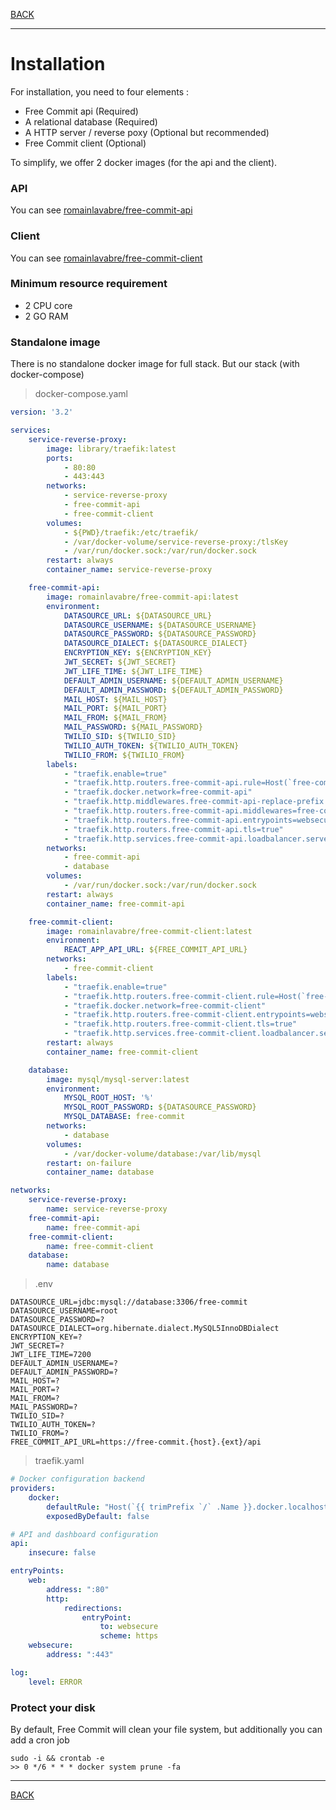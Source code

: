 [BACK](../README.md)
___
# Installation

For installation, you need to four elements :
* Free Commit api (Required)
* A relational database (Required)
* A HTTP server / reverse poxy (Optional but recommended)
* Free Commit client (Optional)

To simplify, we offer 2 docker images (for the api and the client). <br>

### API

You can see [romainlavabre/free-commit-api](https://hub.docker.com/r/romainlavabre/free-commit-api)

### Client

You can see [romainlavabre/free-commit-client](https://hub.docker.com/r/romainlavabre/free-commit-client)

### Minimum resource requirement

* 2 CPU core
* 2 GO RAM

### Standalone image
There is no standalone docker image for full stack.
But our stack (with docker-compose)

> docker-compose.yaml
```yaml
version: '3.2'

services:
    service-reverse-proxy:
        image: library/traefik:latest
        ports:
            - 80:80
            - 443:443
        networks:
            - service-reverse-proxy
            - free-commit-api
            - free-commit-client
        volumes:
            - ${PWD}/traefik:/etc/traefik/
            - /var/docker-volume/service-reverse-proxy:/tlsKey
            - /var/run/docker.sock:/var/run/docker.sock
        restart: always
        container_name: service-reverse-proxy

    free-commit-api:
        image: romainlavabre/free-commit-api:latest
        environment:
            DATASOURCE_URL: ${DATASOURCE_URL}
            DATASOURCE_USERNAME: ${DATASOURCE_USERNAME}
            DATASOURCE_PASSWORD: ${DATASOURCE_PASSWORD}
            DATASOURCE_DIALECT: ${DATASOURCE_DIALECT}
            ENCRYPTION_KEY: ${ENCRYPTION_KEY}
            JWT_SECRET: ${JWT_SECRET}
            JWT_LIFE_TIME: ${JWT_LIFE_TIME}
            DEFAULT_ADMIN_USERNAME: ${DEFAULT_ADMIN_USERNAME}
            DEFAULT_ADMIN_PASSWORD: ${DEFAULT_ADMIN_PASSWORD}
            MAIL_HOST: ${MAIL_HOST}
            MAIL_PORT: ${MAIL_PORT}
            MAIL_FROM: ${MAIL_FROM}
            MAIL_PASSWORD: ${MAIL_PASSWORD}
            TWILIO_SID: ${TWILIO_SID}
            TWILIO_AUTH_TOKEN: ${TWILIO_AUTH_TOKEN}
            TWILIO_FROM: ${TWILIO_FROM}
        labels:
            - "traefik.enable=true"
            - "traefik.http.routers.free-commit-api.rule=Host(`free-commit.{domain}.{ext}`) && PathPrefix(`/api`)"
            - "traefik.docker.network=free-commit-api"
            - "traefik.http.middlewares.free-commit-api-replace-prefix.stripprefix.prefixes=/api"
            - "traefik.http.routers.free-commit-api.middlewares=free-commit-api-replace-prefix@docker"
            - "traefik.http.routers.free-commit-api.entrypoints=websecure"
            - "traefik.http.routers.free-commit-api.tls=true"
            - "traefik.http.services.free-commit-api.loadbalancer.server.port=8080"
        networks:
            - free-commit-api
            - database
        volumes:
            - /var/run/docker.sock:/var/run/docker.sock
        restart: always
        container_name: free-commit-api

    free-commit-client:
        image: romainlavabre/free-commit-client:latest
        environment:
            REACT_APP_API_URL: ${FREE_COMMIT_API_URL}
        networks:
            - free-commit-client
        labels:
            - "traefik.enable=true"
            - "traefik.http.routers.free-commit-client.rule=Host(`free-commit.{domain}.{ext}`)"
            - "traefik.docker.network=free-commit-client"
            - "traefik.http.routers.free-commit-client.entrypoints=websecure"
            - "traefik.http.routers.free-commit-client.tls=true"
            - "traefik.http.services.free-commit-client.loadbalancer.server.port=80"
        restart: always
        container_name: free-commit-client

    database:
        image: mysql/mysql-server:latest
        environment:
            MYSQL_ROOT_HOST: '%'
            MYSQL_ROOT_PASSWORD: ${DATASOURCE_PASSWORD}
            MYSQL_DATABASE: free-commit
        networks:
            - database
        volumes:
            - /var/docker-volume/database:/var/lib/mysql
        restart: on-failure
        container_name: database

networks:
    service-reverse-proxy:
        name: service-reverse-proxy
    free-commit-api:
        name: free-commit-api
    free-commit-client:
        name: free-commit-client
    database:
        name: database
```

> .env

```env
DATASOURCE_URL=jdbc:mysql://database:3306/free-commit
DATASOURCE_USERNAME=root
DATASOURCE_PASSWORD=?
DATASOURCE_DIALECT=org.hibernate.dialect.MySQL5InnoDBDialect
ENCRYPTION_KEY=?
JWT_SECRET=?
JWT_LIFE_TIME=7200
DEFAULT_ADMIN_USERNAME=?
DEFAULT_ADMIN_PASSWORD=?
MAIL_HOST=?
MAIL_PORT=?
MAIL_FROM=?
MAIL_PASSWORD=?
TWILIO_SID=?
TWILIO_AUTH_TOKEN=?
TWILIO_FROM=?
FREE_COMMIT_API_URL=https://free-commit.{host}.{ext}/api
```

> traefik.yaml
```yaml
# Docker configuration backend
providers:
    docker:
        defaultRule: "Host(`{{ trimPrefix `/` .Name }}.docker.localhost`)"
        exposedByDefault: false

# API and dashboard configuration
api:
    insecure: false

entryPoints:
    web:
        address: ":80"
        http:
            redirections:
                entryPoint:
                    to: websecure
                    scheme: https
    websecure:
        address: ":443"

log:
    level: ERROR
```

### Protect your disk

By default, Free Commit will clean your file system, but additionally you can add a cron job
  
```shell script
sudo -i && crontab -e
>> 0 */6 * * * docker system prune -fa
``` 

___
[BACK](../README.md)

